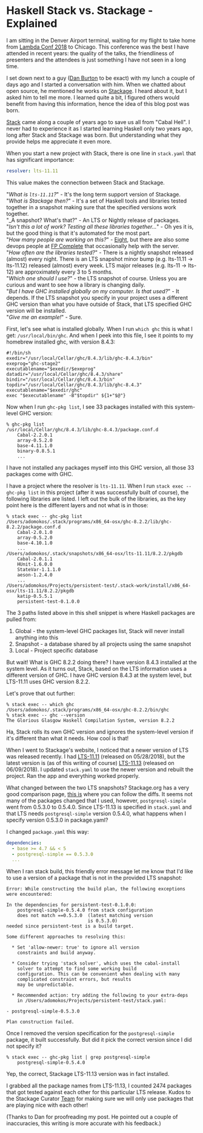 # Haskell Stack vs. Stackage - Explained

I am sitting in the Denver Airport terminal, waiting for my flight to take home from [Lambda Conf 2018](https://lambdaconf2018.dryfta.com/en/) to Chicago. This conference was the best I have attended in recent years: the quality of the talks, the friendliness of presenters and the attendees is just something I have not seen in a long time.

I set down next to a guy ([Dan Burton](https://github.com/DanBurton) to be exact) with my lunch a couple of days ago and I started a conversation with him. When we chatted about open source, he mentioned he works on [Stackage](https://www.stackage.org). I heard about it, but I asked him to tell me more. I learned quite a bit, I figured others would benefit from having this information, hence the idea of this blog post was born.

[Stack](https://docs.haskellstack.org/en/stable/README/) came along a couple of years ago to save us all from "Cabal Hell". I never had to experience it as I started learning Haskell only two years ago, long after Stack and Stackage was born. But understanding what they provide helps me appreciate it even more.

When you start a new project with Stack, there is one line in `stack.yaml` that has significant importance:

```yaml
resolver: lts-11.11
```

This value makes the connection between Stack and Stackage.

"_What is `lts-11.11`?_" - It's the long term support version of Stackage.<br>
"_What is Stackage then?_" - It's a set of Haskell tools and libraries tested together in a snapshot making sure that the specified versions work together.<br>
"_A snapshot? What's that?" - An LTS or Nightly release of packages.<br>
"_Isn't this a lot of work? Testing all these libraries together..._" - Oh yes it is, but the good thing is that it's automated for the most part.<br>
"_How many people are working on this?_" - [Eight](https://github.com/commercialhaskell/stackage/blob/master/CURATORS.md), but there are also some devops people at [FP Complete](https://www.fpcomplete.com/) that occasionally help with the server.<br>
"_How often are the libraries tested?_" - There is a nightly snapshot released (almost) every night. There is an LTS snapshot minor bump (e.g. lts-11.11 -> lts-11.12) released (almost) every week. LTS major releases (e.g. lts-11 -> lts-12) are approximately every 3 to 5 months.<br>
"_Which one should I use?_" - the LTS snapshot of course. Unless you are curious and want to see how a library is changing daily.<br>
"_But I have GHC installed globally on my computer. Is that used?_" - It depends. If the LTS snapshot you specify in your project uses a different GHC version than what you have outside of Stack, that LTS specified GHC version will be installed.<br>
"_Give me an example!_" - Sure.<br>

First, let's see what is installed globally. When I run `which ghc` this is what I get: `/usr/local/bin/ghc`. And when I peek into this file, I see it points to my homebrew installed ghc, with version 8.4.3:

```shell
#!/bin/sh
exedir="/usr/local/Cellar/ghc/8.4.3/lib/ghc-8.4.3/bin"
exeprog="ghc-stage2"
executablename="$exedir/$exeprog"
datadir="/usr/local/Cellar/ghc/8.4.3/share"
bindir="/usr/local/Cellar/ghc/8.4.3/bin"
topdir="/usr/local/Cellar/ghc/8.4.3/lib/ghc-8.4.3"
executablename="$exedir/ghc"
exec "$executablename" -B"$topdir" ${1+"$@"}
```

Now when I run `ghc-pkg list`, I see 33 packages installed with this system-level GHC version:

```shell
% ghc-pkg list
/usr/local/Cellar/ghc/8.4.3/lib/ghc-8.4.3/package.conf.d
    Cabal-2.2.0.1
    array-0.5.2.0
    base-4.11.1.0
    binary-0.8.5.1
    ...
```

I have not installed any packages myself into this GHC version, all those 33 packages come with GHC.

I have a project where the resolver is `lts-11.11`. When I run `stack exec -- ghc-pkg list` in this project (after it was successfully built of course), the following libraries are listed. I left out the bulk of the libraries, as the key point here is the different layers and not what is in those:

```shell
% stack exec -- ghc-pkg list
/Users/adomokos/.stack/programs/x86_64-osx/ghc-8.2.2/lib/ghc-8.2.2/package.conf.d
    Cabal-2.0.1.0
    array-0.5.2.0
    base-4.10.1.0
    ...
/Users/adomokos/.stack/snapshots/x86_64-osx/lts-11.11/8.2.2/pkgdb
    Cabal-2.0.1.1
    HUnit-1.6.0.0
    StateVar-1.1.1.0
    aeson-1.2.4.0
    ...
/Users/adomokos/Projects/persistent-test/.stack-work/install/x86_64-osx/lts-11.11/8.2.2/pkgdb
    katip-0.5.5.1
    persistent-test-0.1.0.0
```

The 3 paths listed above in this shell snippet is where Haskell packages are pulled from:

1. Global - the system-level GHC packages list, Stack will never install anything into this
2. Snapshot - a database shared by all projects using the same snapshot
3. Local - Project specific database

But wait! What is GHC 8.2.2 doing there? I have version 8.4.3 installed at the system level. As it turns out, Stack, based on the LTS information uses a different version of GHC. I have GHC version 8.4.3 at the system level, but LTS-11.11 uses GHC version 8.2.2.

Let's prove that out further:

```shell
% stack exec -- which ghc
/Users/adomokos/.stack/programs/x86_64-osx/ghc-8.2.2/bin/ghc
% stack exec -- ghc --version
The Glorious Glasgow Haskell Compilation System, version 8.2.2
```

Ha, Stack rolls its own GHC version and ignores the system-level version if it's different than what it needs. How cool is that!

When I went to Stackage's website, I noticed that a newer version of LTS was released recently. I had [LTS-11.11](https://www.stackage.org/lts-11.11) (released on 05/28/2018), but the latest version is (as of this writing of course) [LTS-11.13](https://www.stackage.org/lts-11.13) (released on 06/09/2018). I updated `stack.yaml` to use the newer version and rebuilt the project. Ran the app and everything worked properly.

What changed between the two LTS snapshots? Stackage.org has a very good comparison page, [this is](https://www.stackage.org/diff/lts-11.11/lts-11.13) where you can follow the diffs. It seems not many of the packages changed that I used, however, `postgresql-simple` went from 0.5.3.0 to 0.5.4.0. Since LTS-11.13 is specified in `stack.yaml` and that LTS needs `postgresql-simple` version 0.5.4.0, what happens when I specify version 0.5.3.0 in package.yaml?

I changed `package.yaml` this way:

```yaml
dependencies:
  - base >= 4.7 && < 5
  - postgresql-simple == 0.5.3.0
  ...
```

When I ran stack build, this friendly error message let me know that I'd like to use a version of a package that is not in the provided LTS snapshot:

```shell
Error: While constructing the build plan, the following exceptions were encountered:

In the dependencies for persistent-test-0.1.0.0:
    postgresql-simple-0.5.4.0 from stack configuration
    does not match ==0.5.3.0  (latest matching version
                              is 0.5.3.0)
needed since persistent-test is a build target.

Some different approaches to resolving this:

  * Set 'allow-newer: true' to ignore all version
    constraints and build anyway.

  * Consider trying 'stack solver', which uses the cabal-install
    solver to attempt to find some working build
    configuration. This can be convenient when dealing with many
    complicated constraint errors, but results
    may be unpredictable.

  * Recommended action: try adding the following to your extra-deps
    in /Users/adomokos/Projects/persistent-test/stack.yaml:

- postgresql-simple-0.5.3.0

Plan construction failed.
```

Once I removed the version specification for the `postgresql-simple` package, it built successfully. But did it pick the correct version since I did not specify it?

```shell
% stack exec -- ghc-pkg list | grep postgresql-simple
    postgresql-simple-0.5.4.0
```

Yep, the correct, Stackage LTS-11.13 version was in fact installed.

I grabbed all the package names from LTS-11.13, I counted 2474 packages that got tested against each other for this particular LTS release. Kudos to the Stackage Curator [Team](https://github.com/commercialhaskell/stackage/blob/master/CURATORS.md) for making sure we will only use packages that are playing nice with each other!

(Thanks to Dan for proofreading my post. He pointed out a couple of inaccuracies, this writing is more accurate with his feedback.)
